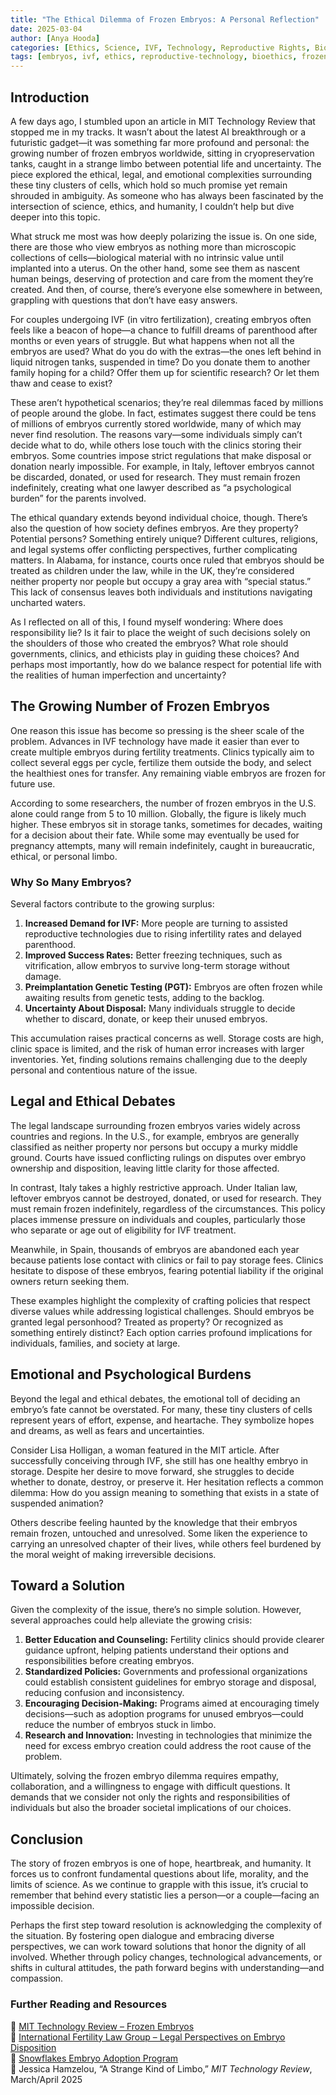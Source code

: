 ```yaml
---
title: "The Ethical Dilemma of Frozen Embryos: A Personal Reflection"
date: 2025-03-04
author: [Anya Hooda]
categories: [Ethics, Science, IVF, Technology, Reproductive Rights, Bioethics]
tags: [embryos, ivf, ethics, reproductive-technology, bioethics, frozen-embryos, science-and-society]
---
```


## Introduction
A few days ago, I stumbled upon an article in MIT Technology Review that stopped me in my tracks. It wasn’t about the latest AI breakthrough or a futuristic gadget—it was something far more profound and personal: the growing number of frozen embryos worldwide, sitting in cryopreservation tanks, caught in a strange limbo between potential life and uncertainty. The piece explored the ethical, legal, and emotional complexities surrounding these tiny clusters of cells, which hold so much promise yet remain shrouded in ambiguity. As someone who has always been fascinated by the intersection of science, ethics, and humanity, I couldn’t help but dive deeper into this topic.

What struck me most was how deeply polarizing the issue is. On one side, there are those who view embryos as nothing more than microscopic collections of cells—biological material with no intrinsic value until implanted into a uterus. On the other hand, some see them as nascent human beings, deserving of protection and care from the moment they’re created. And then, of course, there’s everyone else somewhere in between, grappling with questions that don’t have easy answers.

For couples undergoing IVF (in vitro fertilization), creating embryos often feels like a beacon of hope—a chance to fulfill dreams of parenthood after months or even years of struggle. But what happens when not all the embryos are used? What do you do with the extras—the ones left behind in liquid nitrogen tanks, suspended in time? Do you donate them to another family hoping for a child? Offer them up for scientific research? Or let them thaw and cease to exist?

These aren’t hypothetical scenarios; they’re real dilemmas faced by millions of people around the globe. In fact, estimates suggest there could be tens of millions of embryos currently stored worldwide, many of which may never find resolution. The reasons vary—some individuals simply can’t decide what to do, while others lose touch with the clinics storing their embryos. Some countries impose strict regulations that make disposal or donation nearly impossible. For example, in Italy, leftover embryos cannot be discarded, donated, or used for research. They must remain frozen indefinitely, creating what one lawyer described as “a psychological burden” for the parents involved.

The ethical quandary extends beyond individual choice, though. There’s also the question of how society defines embryos. Are they property? Potential persons? Something entirely unique? Different cultures, religions, and legal systems offer conflicting perspectives, further complicating matters. In Alabama, for instance, courts once ruled that embryos should be treated as children under the law, while in the UK, they’re considered neither property nor people but occupy a gray area with “special status.” This lack of consensus leaves both individuals and institutions navigating uncharted waters.

As I reflected on all of this, I found myself wondering: Where does responsibility lie? Is it fair to place the weight of such decisions solely on the shoulders of those who created the embryos? What role should governments, clinics, and ethicists play in guiding these choices? And perhaps most importantly, how do we balance respect for potential life with the realities of human imperfection and uncertainty?

## The Growing Number of Frozen Embryos
One reason this issue has become so pressing is the sheer scale of the problem. Advances in IVF technology have made it easier than ever to create multiple embryos during fertility treatments. Clinics typically aim to collect several eggs per cycle, fertilize them outside the body, and select the healthiest ones for transfer. Any remaining viable embryos are frozen for future use. 

According to some researchers, the number of frozen embryos in the U.S. alone could range from 5 to 10 million. Globally, the figure is likely much higher. These embryos sit in storage tanks, sometimes for decades, waiting for a decision about their fate. While some may eventually be used for pregnancy attempts, many will remain indefinitely, caught in bureaucratic, ethical, or personal limbo.

### Why So Many Embryos?
Several factors contribute to the growing surplus:
1. **Increased Demand for IVF:** More people are turning to assisted reproductive technologies due to rising infertility rates and delayed parenthood.
2. **Improved Success Rates:** Better freezing techniques, such as vitrification, allow embryos to survive long-term storage without damage.
3. **Preimplantation Genetic Testing (PGT):** Embryos are often frozen while awaiting results from genetic tests, adding to the backlog.
4. **Uncertainty About Disposal:** Many individuals struggle to decide whether to discard, donate, or keep their unused embryos.

This accumulation raises practical concerns as well. Storage costs are high, clinic space is limited, and the risk of human error increases with larger inventories. Yet, finding solutions remains challenging due to the deeply personal and contentious nature of the issue.

## Legal and Ethical Debates
The legal landscape surrounding frozen embryos varies widely across countries and regions. In the U.S., for example, embryos are generally classified as neither property nor persons but occupy a murky middle ground. Courts have issued conflicting rulings on disputes over embryo ownership and disposition, leaving little clarity for those affected.

In contrast, Italy takes a highly restrictive approach. Under Italian law, leftover embryos cannot be destroyed, donated, or used for research. They must remain frozen indefinitely, regardless of the circumstances. This policy places immense pressure on individuals and couples, particularly those who separate or age out of eligibility for IVF treatment.

Meanwhile, in Spain, thousands of embryos are abandoned each year because patients lose contact with clinics or fail to pay storage fees. Clinics hesitate to dispose of these embryos, fearing potential liability if the original owners return seeking them.

These examples highlight the complexity of crafting policies that respect diverse values while addressing logistical challenges. Should embryos be granted legal personhood? Treated as property? Or recognized as something entirely distinct? Each option carries profound implications for individuals, families, and society at large.

## Emotional and Psychological Burdens
Beyond the legal and ethical debates, the emotional toll of deciding an embryo’s fate cannot be overstated. For many, these tiny clusters of cells represent years of effort, expense, and heartache. They symbolize hopes and dreams, as well as fears and uncertainties.

Consider Lisa Holligan, a woman featured in the MIT article. After successfully conceiving through IVF, she still has one healthy embryo in storage. Despite her desire to move forward, she struggles to decide whether to donate, destroy, or preserve it. Her hesitation reflects a common dilemma: How do you assign meaning to something that exists in a state of suspended animation?

Others describe feeling haunted by the knowledge that their embryos remain frozen, untouched and unresolved. Some liken the experience to carrying an unresolved chapter of their lives, while others feel burdened by the moral weight of making irreversible decisions.

## Toward a Solution
Given the complexity of the issue, there’s no simple solution. However, several approaches could help alleviate the growing crisis:

1. **Better Education and Counseling:** Fertility clinics should provide clearer guidance upfront, helping patients understand their options and responsibilities before creating embryos.
2. **Standardized Policies:** Governments and professional organizations could establish consistent guidelines for embryo storage and disposal, reducing confusion and inconsistency.
3. **Encouraging Decision-Making:** Programs aimed at encouraging timely decisions—such as adoption programs for unused embryos—could reduce the number of embryos stuck in limbo.
4. **Research and Innovation:** Investing in technologies that minimize the need for excess embryo creation could address the root cause of the problem.

Ultimately, solving the frozen embryo dilemma requires empathy, collaboration, and a willingness to engage with difficult questions. It demands that we consider not only the rights and responsibilities of individuals but also the broader societal implications of our choices.

## Conclusion
The story of frozen embryos is one of hope, heartbreak, and humanity. It forces us to confront fundamental questions about life, morality, and the limits of science. As we continue to grapple with this issue, it’s crucial to remember that behind every statistic lies a person—or a couple—facing an impossible decision.

Perhaps the first step toward resolution is acknowledging the complexity of the situation. By fostering open dialogue and embracing diverse perspectives, we can work toward solutions that honor the dignity of all involved. Whether through policy changes, technological advancements, or shifts in cultural attitudes, the path forward begins with understanding—and compassion.

### Further Reading and Resources
📌 [MIT Technology Review – Frozen Embryos](https://www.technologyreview.com/)  
📌 [International Fertility Law Group – Legal Perspectives on Embryo Disposition](https://www.iflg.net/)  
📌 [Snowflakes Embryo Adoption Program](https://www.nightlight.org/snowflakes/)  
📌 Jessica Hamzelou, “A Strange Kind of Limbo,” *MIT Technology Review*, March/April 2025  


